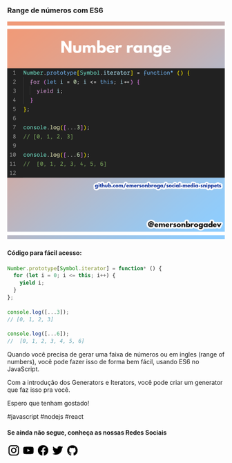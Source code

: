 ### Range de números com ES6

![ Range de números com ES6](https://github.com/emersonbroga/social-media-snippets/blob/master/content/2020-01-17/1080x1080-range.png)

#### Código para fácil acesso:

```js
Number.prototype[Symbol.iterator] = function* () {
  for (let i = 0; i <= this; i++) {
    yield i;
  }
};

console.log([...3]);
// [0, 1, 2, 3]

console.log([...6]);
//  [0, 1, 2, 3, 4, 5, 6]
```

Quando você precisa de gerar uma faixa de números ou em ingles (range of numbers), você pode fazer isso de forma bem fácil, usando ES6 no JavaScript.

Com a introdução dos Generators e Iterators, você pode criar um generator que faz isso pra você.

Espero que tenham gostado!

\#javascript \#nodejs \#react

#### Se ainda não segue, conheça as nossas Redes Sociais

[![instagram.com/emersonbrogadev](https://github.com/emersonbroga/social-media-snippets/blob/master/static/instagram.png?raw=true)](https://www.instagram.com/emersonbrogadev/)
[![youtube.com/c/emersonbrogadev](https://github.com/emersonbroga/social-media-snippets/blob/master/static/youtube.png?raw=true)](https://www.youtube.com/c/emersonbroga/)
[![facebook.com/emersonbrogadev](https://github.com/emersonbroga/social-media-snippets/blob/master/static/facebook.png?raw=true)](https://www.facebook.com/emersonbrogadev/)
[![twitter.com/emersonbrogadev](https://github.com/emersonbroga/social-media-snippets/blob/master/static/twitter.png?raw=true)](https://www.twitter.com/emersonbrogadev/)
[![github.com/emersonbroga](https://github.com/emersonbroga/social-media-snippets/blob/master/static/github.png?raw=true)](https://www.github.com/emersonbroga/)
